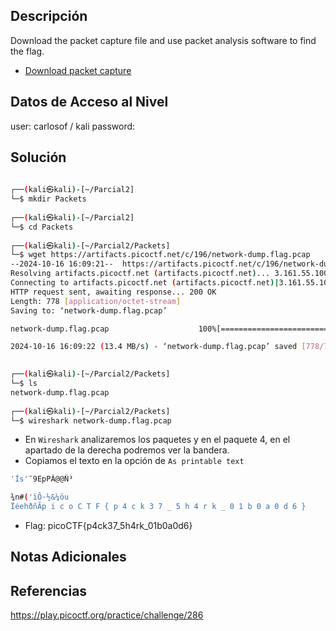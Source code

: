 ## Descripción 
Download the packet capture file and use packet analysis software to find the flag.

- [Download packet capture](https://artifacts.picoctf.net/c/196/network-dump.flag.pcap)

## Datos de Acceso al Nivel
user: carlosof / kali
password:

## Solución
```bash
                                                                                                                                                                      
┌──(kali㉿kali)-[~/Parcial2]
└─$ mkdir Packets
                                                                                                                                                                      
┌──(kali㉿kali)-[~/Parcial2]
└─$ cd Packets 
                                                                                                                                                                      
┌──(kali㉿kali)-[~/Parcial2/Packets]
└─$ wget https://artifacts.picoctf.net/c/196/network-dump.flag.pcap       
--2024-10-16 16:09:21--  https://artifacts.picoctf.net/c/196/network-dump.flag.pcap
Resolving artifacts.picoctf.net (artifacts.picoctf.net)... 3.161.55.100, 3.161.55.64, 3.161.55.26, ...
Connecting to artifacts.picoctf.net (artifacts.picoctf.net)|3.161.55.100|:443... connected.
HTTP request sent, awaiting response... 200 OK
Length: 778 [application/octet-stream]
Saving to: ‘network-dump.flag.pcap’

network-dump.flag.pcap                    100%[===================================================================================>]     778  --.-KB/s    in 0s      

2024-10-16 16:09:22 (13.4 MB/s) - ‘network-dump.flag.pcap’ saved [778/778]

                                                                                                                                                                      
┌──(kali㉿kali)-[~/Parcial2/Packets]
└─$ ls
network-dump.flag.pcap
                                                                                                                                                                      
┌──(kali㉿kali)-[~/Parcial2/Packets]
└─$ wireshark network-dump.flag.pcap  
```
- En `Wireshark` analizaremos los paquetes y en el paquete 4, en el apartado de la derecha podremos ver la bandera.
- Copiamos el texto en la opción de `As printable text`
```bash
'Îs'¯9EpPÂ@@Ñ³

¾n#('ìÔ·½&¼öu
ÏéehðñÃp i c o C T F { p 4 c k 3 7 _ 5 h 4 r k _ 0 1 b 0 a 0 d 6 }

```
- Flag: picoCTF{p4ck37_5h4rk_01b0a0d6}
## Notas Adicionales

## Referencias 
https://play.picoctf.org/practice/challenge/286
